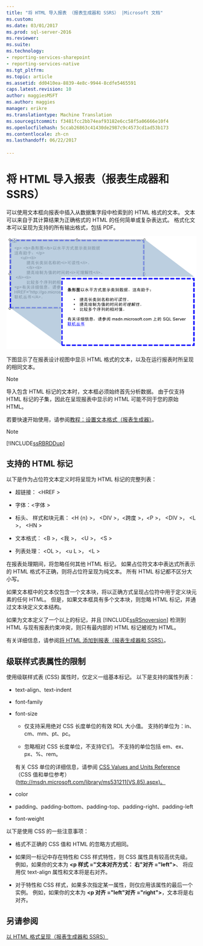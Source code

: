 ```yaml
---
title: "将 HTML 导入报表 （报表生成器和 SSRS） |Microsoft 文档"
ms.custom: 
ms.date: 03/01/2017
ms.prod: sql-server-2016
ms.reviewer: 
ms.suite: 
ms.technology:
- reporting-services-sharepoint
- reporting-services-native
ms.tgt_pltfrm: 
ms.topic: article
ms.assetid: dd0410ea-8839-4e8c-9944-8cdfe5465591
caps.latest.revision: 10
author: maggiesMSFT
ms.author: maggies
manager: erikre
ms.translationtype: Machine Translation
ms.sourcegitcommit: f3481fcc2bb74eaf93182e6cc58f5a06666e10f4
ms.openlocfilehash: 5ccab26863c41430de2987c9c4573cd1ad53b173
ms.contentlocale: zh-cn
ms.lasthandoff: 06/22/2017

---
```

# <a name="importing-html-into-a-report-report-builder-and-ssrs"></a>将 HTML 导入报表（报表生成器和 SSRS）
  可以使用文本框向报表中插入从数据集字段中检索到的 HTML 格式的文本。 文本可以来自于其计算结果为正确格式的 HTML 的任何简单或复杂表达式。 格式化文本可以呈现为支持的所有输出格式，包括 PDF。  
  
 ![rs_HTMLFormatting](../../reporting-services/report-design/media/rs-htmlformatting.gif "rs_HTMLFormatting")  
  
 下图显示了在报表设计视图中显示 HTML 格式的文本，以及在运行报表时所呈现的相同文本。  
  
> [!NOTE]  
>  导入包含 HTML 标记的文本时，文本框必须始终首先分析数据。 由于仅支持 HTML 标记的子集，因此在呈现报表中显示的 HTML 可能不同于您的原始 HTML。  
  
 若要快速开始使用，请参阅[教程：设置文本格式（报表生成器）](../../reporting-services/tutorial-format-text-report-builder.md)。  
  
> [!NOTE]  
>  [!INCLUDE[ssRBRDDup](../../includes/ssrbrddup-md.md)]  
  
## <a name="supported-html-tags"></a>支持的 HTML 标记  
 以下是作为占位符文本定义时将呈现为 HTML 标记的完整列表：  
  
-   超链接： \<HREF >  
  
-   字体：\<字体 >  
  
-   标头、 样式和块元素： \<H {n} >， \<DIV >，\<跨度 >，\<P >， \<DIV >， \<L >， \<HN >  
  
-   文本格式： \<B >，\<我 >， \<U >， \<S >  
  
-   列表处理： \<OL >， \<u L >， \<L >  
  
 在报表处理期间，将忽略任何其他 HTML 标记。 如果占位符文本中表达式所表示的 HTML 格式不正确，则将占位符呈现为纯文本。 所有 HTML 标记都不区分大小写。  
  
 如果文本框中的文本仅包含一个文本块，将以正确方式呈现占位符中用于定义块元素的任何 HTML。 但是，如果文本框具有多个文本块，则忽略 HTML 标记，并通过文本块定义文本结构。  
  
 如果为文本定义了一个以上的标记，并且 [!INCLUDE[ssRSnoversion](../../includes/ssrsnoversion-md.md)] 检测到 HTML 与现有报表约束冲突，则只有最内部的 HTML 标记被视为 HTML。  
  
 有关详细信息，请参阅[将 HTML 添加到报表（报表生成器和 SSRS）](../../reporting-services/report-design/add-html-into-a-report-report-builder-and-ssrs.md)。  
  
## <a name="limitations-of-cascading-style-sheet-attributes"></a>级联样式表属性的限制  
 使用级联样式表 (CSS) 属性时，仅定义一组基本标记。 以下是支持的属性列表：  
  
-   text-align、text-indent  
  
-   font-family  
  
-   font-size  
  
    -   仅支持采用绝对 CSS 长度单位的有效 RDL 大小值。 支持的单位为：in、cm、mm、pt、pc。  
  
    -   忽略相对 CSS 长度单位，不支持它们。 不支持的单位包括 em、ex、px、%、rem。  
  
     有关 CSS 单位的详细信息，请参阅 [CSS Values and Units Reference](http://msdn.microsoft.com/library/ms531211\(VS.85\).aspx) （CSS 值和单位参考）(http://msdn.microsoft.com/library/ms531211(VS.85).aspx)。  
  
-   color  
  
-   padding、padding-bottom、padding-top、padding-right、padding-left  
  
-   font-weight  
  
 以下是使用 CSS 的一些注意事项：  
  
-   格式不正确的 CSS 值和 HTML 的忽略方式相同。  
  
-   如果同一标记中存在特性和 CSS 样式特性，则 CSS 属性具有较高优先级。 例如，如果你的文本为 **\<p 样式 ="文本对齐方式： 右"对齐 ="left">**、 将应用仅 text-align 属性和文本将是右对齐。  
  
-   对于特性和 CSS 样式，如果多次指定某一属性，则仅应用该属性的最后一个实例。 例如，如果你的文本为 **\<p 对齐 ="left"对齐 ="right">**，文本将是右对齐。  
  
## <a name="see-also"></a>另请参阅  
 [以 HTML 格式呈现（报表生成器和 SSRS）](../../reporting-services/report-builder/rendering-to-html-report-builder-and-ssrs.md)  
  
  
